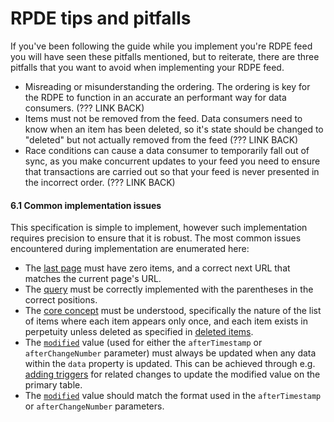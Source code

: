 # RPDE tips and pitfalls

If you've been following the guide while you implement you're RDPE feed you will have seen these pitfalls mentioned, but to reiterate, there are three pitfalls that you want to avoid when implementing your RDPE feed.

* Misreading or misunderstanding the ordering. The ordering is key for the RDPE to function in an accurate an performant way for data consumers. (??? LINK BACK)
* Items must not be removed from the feed. Data consumers need to know when an item has been deleted, so it's state should be changed to "deleted" but not actually removed from the feed (??? LINK BACK)
* Race conditions can cause a data consumer to temporarily fall out of sync, as you make concurrent updates to your feed you need to ensure that transactions are carried out so that your feed is never presented in the incorrect order. (??? LINK BACK)

#### 6.1 Common implementation issues <a href="#common-implementation-issues" id="common-implementation-issues"></a>

This specification is simple to implement, however such implementation requires precision to ensure that it is robust. The most common issues encountered during implementation are enumerated here:

* The [last page](https://openactive.io/realtime-paged-data-exchange/#last-page-definition) must have zero items, and a correct next URL that matches the current page's URL.
* The [query](https://openactive.io/realtime-paged-data-exchange/#sql-query-example-for-timestamp-id) must be correctly implemented with the parentheses in the correct positions.
* The [core concept](https://openactive.io/realtime-paged-data-exchange/#core-concept) must be understood, specifically the nature of the list of items where each item appears only once, and each item exists in perpetuity unless deleted as specified in [deleted items](https://openactive.io/realtime-paged-data-exchange/#deleted-items).
* The [`modified`](https://openactive.io/realtime-paged-data-exchange/#-item-) value (used for either the `afterTimestamp` or `afterChangeNumber` parameter) must always be updated when any data within the `data` property is updated. This can be achieved through e.g. [adding triggers](https://openactive.io/realtime-paged-data-exchange/#patterns-of-implementation) for related changes to update the modified value on the primary table.
* The [`modified`](https://openactive.io/realtime-paged-data-exchange/#-item-) value should match the format used in the `afterTimestamp` or `afterChangeNumber` parameters.
